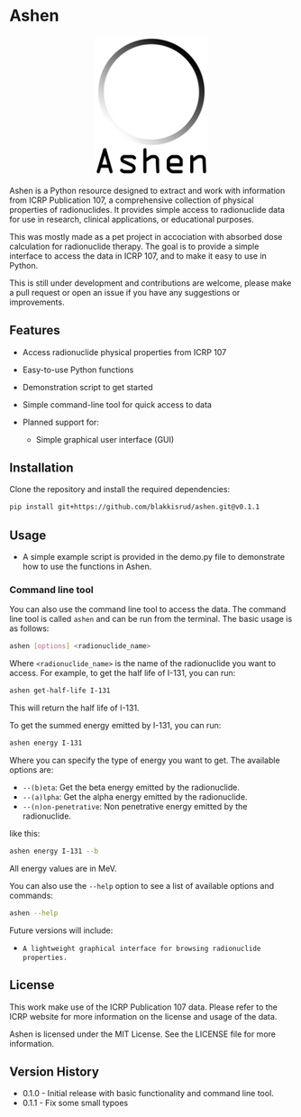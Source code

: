 # Ashen

 <p align="center"> <img src="resources/logo.png" alt="Ashen Logo" width="200"/> </p> 

Ashen is a Python resource designed to extract and work with information from ICRP Publication 107, a comprehensive collection of physical properties of radionuclides. It provides simple access to radionuclide data for use in research, clinical applications, or educational purposes.

This was mostly made as a pet project in accociation with absorbed dose calculation for radionuclide therapy. The goal is to provide a simple interface to access the data in ICRP 107, and to make it easy to use in Python.

This is still under development and contributions are welcome, please make a pull request or open an issue if you have any suggestions or improvements.

## Features

- Access radionuclide physical properties from ICRP 107

- Easy-to-use Python functions

- Demonstration script to get started

- Simple command-line tool for quick access to data

- Planned support for:

    - Simple graphical user interface (GUI)

## Installation

Clone the repository and install the required dependencies:
```bash
pip install git+https://github.com/blakkisrud/ashen.git@v0.1.1
```

## Usage

- A simple example script is provided in the demo.py file to demonstrate how to use the functions in Ashen.

### Command line tool
You can also use the command line tool to access the data. The command line tool is called `ashen` and can be run from the terminal. The basic usage is as follows:

```bash
ashen [options] <radionuclide_name>
```

Where `<radionuclide_name>` is the name of the radionuclide you want to access. For example, to get the half life of I-131, you can run:

```bash
ashen get-half-life I-131
```

This will return the half life of I-131.

To get the summed energy emitted by I-131, you can run:

```bash
ashen energy I-131
```

Where you can specify the type of energy you want to get. The available options are:
- `--(b)eta`: Get the beta energy emitted by the radionuclide.
- `--(a)lpha`: Get the alpha energy emitted by the radionuclide.
- `--(n)on-penetrative`: Non penetrative energy emitted by the radionuclide.

like this:

```bash
ashen energy I-131 --b
```

All energy values are in MeV.

You can also use the `--help` option to see a list of available options and commands:

```bash
ashen --help
```

Future versions will include:

-     A lightweight graphical interface for browsing radionuclide properties.

## License

This work make use of the ICRP Publication 107 data. Please refer to the ICRP website for more information on the license and usage of the data.

Ashen is licensed under the MIT License. See the LICENSE file for more information.

## Version History

- 0.1.0 - Initial release with basic functionality and command line tool.
- 0.1.1 - Fix some small typoes

